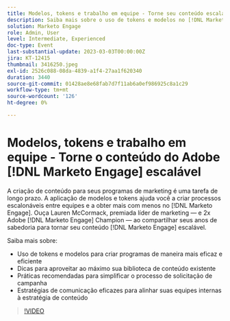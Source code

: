 ```yaml
---
title: Modelos, tokens e trabalho em equipe - Torne seu conteúdo escalável
description: Saiba mais sobre o uso de tokens e modelos no [!DNL Marketo Engage]. Descubra dicas sobre como aproveitar ao máximo sua biblioteca de conteúdo existente.
solution: Marketo Engage
role: Admin, User
level: Intermediate, Experienced
doc-type: Event
last-substantial-update: 2023-03-03T00:00:00Z
jira: KT-12415
thumbnail: 3416250.jpeg
exl-id: 2526c088-08da-4839-a1f4-27aa1f620340
duration: 3440
source-git-commit: 01428ae8e68fab7d7f11ab6a0ef986925c8a1c29
workflow-type: tm+mt
source-wordcount: '126'
ht-degree: 0%

---
```


# Modelos, tokens e trabalho em equipe - Torne o conteúdo do Adobe [!DNL Marketo Engage] escalável

A criação de conteúdo para seus programas de marketing é uma tarefa de longo prazo. A aplicação de modelos e tokens ajuda você a criar processos escalonáveis entre equipes e a obter mais com menos no [!DNL Marketo Engage]. Ouça Lauren McCormack, premiada líder de marketing — e 2x Adobe [!DNL Marketo Engage] Champion — ao compartilhar seus anos de sabedoria para tornar seu conteúdo [!DNL Marketo Engage] escalável.

Saiba mais sobre:

* Uso de tokens e modelos para criar programas de maneira mais eficaz e eficiente
* Dicas para aproveitar ao máximo sua biblioteca de conteúdo existente
* Práticas recomendadas para simplificar o processo de solicitação de campanha
* Estratégias de comunicação eficazes para alinhar suas equipes internas à estratégia de conteúdo

>[!VIDEO](https://video.tv.adobe.com/v/3416250/?quality=12&learn=on)
